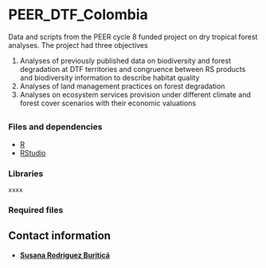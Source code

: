 # PEER_DTF_Colombia
 Data and scripts from the PEER cycle 8 funded project on dry tropical forest analyses. The project had three objectives
1) Analyses of previously published data on biodiversity and forest degradation at DTF territories and congruence between RS products and biodiversity information to describe habitat quality
2) Analyses of land management practices on forest degradation
3) Analyses on ecosystem services provision under different climate and forest cover scenarios with their economic valuations

## 

### Files and dependencies

* [R](https://cran.r-project.org/mirrors.html)
* [RStudio](https://www.rstudio.com/products/rstudio/download/#download)

### Libraries


```
xxxx
```

### Required files


## Contact information

* **[Susana Rodriguez Buriticá](drodriguez@humboldt.org.co)**
